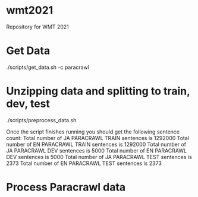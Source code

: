 # wmt2021
Repository for WMT 2021

# Get Data
./scripts/get_data.sh -c paracrawl

# Unzipping data and splitting to train, dev, test
./scripts/preprocess_data.sh

Once the script finishes running you should get the following sentence count:
Total number of JA PARACRAWL TRAIN sentences is 1292000
Total number of EN PARACRAWL TRAIN sentences is 1292000
Total number of JA PARACRAWL DEV sentences is 5000
Total number of EN PARACRAWL DEV sentences is 5000
Total number of JA PARACRAWL TEST sentences is 2373
Total number of EN PARACRAWL TEST sentences is 2373

# Process Paracrawl data
